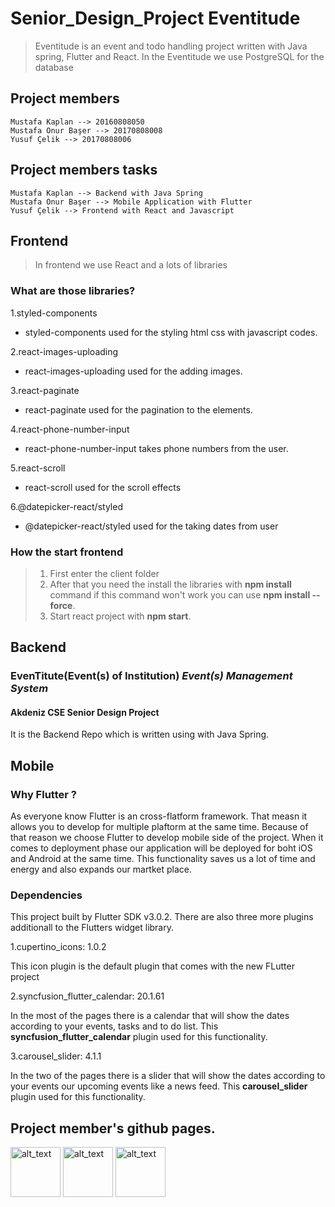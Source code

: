 # Senior_Design_Project Eventitude
> Eventitude is an event and todo handling project written with Java spring, Flutter and React.
> In the Eventitude we use PostgreSQL for the database
 ## Project members
```
Mustafa Kaplan --> 20160808050
Mustafa Onur Başer --> 20170808008
Yusuf Çelik --> 20170808006
```
## Project members tasks
```
Mustafa Kaplan --> Backend with Java Spring
Mustafa Onur Başer --> Mobile Application with Flutter
Yusuf Çelik --> Frontend with React and Javascript
```

## Frontend
> In frontend we use React and a lots of libraries 

### What are those libraries?
1.styled-components
  - styled-components used for the styling html css with javascript codes.

2.react-images-uploading
  - react-images-uploading used for the adding images.

3.react-paginate
  - react-paginate used for the pagination to the elements.

4.react-phone-number-input
  - react-phone-number-input takes phone numbers from the user.

5.react-scroll
  - react-scroll used for the scroll effects

6.@datepicker-react/styled
  - @datepicker-react/styled used for the taking dates from user


### How the start frontend
>1.  First enter the client folder
>2.  After that you need the install the libraries with **npm install** command if this command won't work you can use **npm install --force**.
>3.  Start react project with **npm start**.

## Backend
### EvenTitute(Event(s) of Institution) _Event(s) Management System_
#### Akdeniz CSE Senior Design Project

It is the Backend Repo which is written using with Java Spring.



## Mobile

### Why Flutter ?
As everyone know Flutter is an cross-flatform framework. That measn it allows you to develop for multiple plaftorm at the same time. Because of that reason we choose Flutter to develop mobile side of the project. When it comes to deployment phase our application will be deployed for boht iOS and Android at the same time. This functionality saves us a lot of time and energy and also expands our martket place.

### Dependencies

This project built by Flutter SDK v3.0.2. There are also three more plugins additionall to the Flutters widget library.

1.cupertino_icons: 1.0.2

This icon plugin is the default plugin that comes with the new FLutter project

2.syncfusion_flutter_calendar: 20.1.61

In the most of the pages there is a calendar that will show the dates according to your events, tasks and to do list. This **syncfusion_flutter_calendar** plugin used for this functionality.

3.carousel_slider: 4.1.1

In the two of the pages there is a slider that will show the dates according to your events our upcoming events like a news feed. This **carousel_slider** plugin used for this functionality.

## Project member's github pages.
[<img alt="alt_text" width="80" height="80" src="https://avatars.githubusercontent.com/u/36275028?v=4" />](https://github.com/mustafakaplan20)
[<img alt="alt_text" width="80" height="80" src="https://avatars.githubusercontent.com/u/36292949?v=4" />](https://github.com/mustafaonurbaser1)
[<img alt="alt_text" width="80" height="80" src="https://avatars.githubusercontent.com/u/58196464?v=4" />](https://github.com/GioGio7777)



